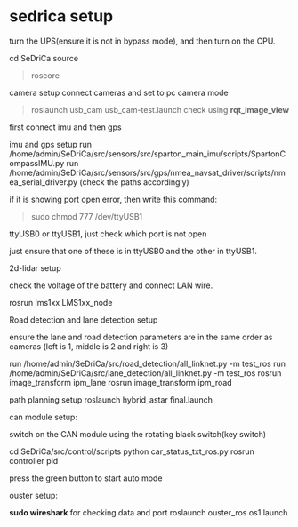 # sedrica setup

turn the UPS(ensure it is not in bypass mode), and then turn on the CPU.

cd SeDriCa
source 

> roscore

camera setup
connect cameras and set to pc camera mode

> roslaunch usb_cam usb_cam-test.launch
check using **rqt_image_view**

first connect imu and then gps

imu and gps setup
run /home/admin/SeDriCa/src/sensors/src/sparton_main_imu/scripts/SpartonCompassIMU.py
run /home/admin/SeDriCa/src/sensors/src/gps/nmea_navsat_driver/scripts/nmea_serial_driver.py
(check the paths accordingly)

if it is showing port open error, then write this command:
>sudo chmod 777 /dev/ttyUSB1

ttyUSB0 or ttyUSB1, just  check which port is not open

just ensure that one of these is in ttyUSB0 and the other in ttyUSB1.

2d-lidar setup

check the voltage of the battery and connect LAN wire.

rosrun lms1xx LMS1xx_node

Road detection and lane detection setup

ensure the lane and road detection parameters are in the same order as cameras (left is 1, middle is 2 and right is 3)

run /home/admin/SeDriCa/src/road_detection/all_linknet.py -m test_ros
run /home/admin/SeDriCa/src/lane_detection/all_linknet.py -m test_ros
rosrun image_transform ipm_lane
rosrun image_transform ipm_road

path planning setup
roslaunch hybrid_astar final.launch 

can module setup:

switch on the CAN module using the rotating black switch(key switch)

cd SeDriCa/src/control/scripts 
python car_status_txt_ros.py
rosrun controller pid 

press the green button to start auto mode

ouster setup:

**sudo wireshark** for checking data and port
roslaunch ouster_ros os1.launch
